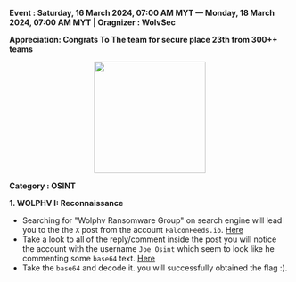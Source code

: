 **Event :  Saturday, 16 March 2024, 07:00 AM MYT — Monday, 18 March 2024, 07:00 AM MYT | Oragnizer : WolvSec**<br>


**Appreciation: Congrats To The team for secure place 23th from 300++ teams**

<p align="center">
   <img src="https://miro.medium.com/v2/resize:fit:300/format:webp/0*QjGHN8bu9hZIaz-n" width=200>
</p>


**Category : OSINT**

**1. WOLPHV I: Reconnaissance**

- Searching for "Wolphv Ransomware Group" on search engine will lead you to the the `X` post from the account `FalconFeeds.io`. [Here](https://twitter.com/FalconFeedsio/status/1706989111414849989)
- Take a look to all of the reply/comment inside the post you will notice the account with the username `Joe Osint` which seem to look like he commenting some `base64` text. [Here](https://twitter.com/JoeOsint__)
- Take the `base64` and decode it. you will successfully obtained the flag :).
